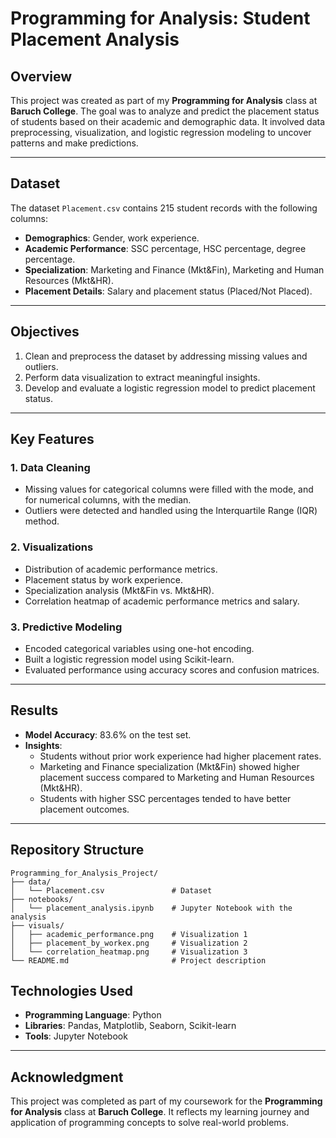 # Programming for Analysis: Student Placement Analysis

## Overview
This project was created as part of my **Programming for Analysis** class at **Baruch College**. The goal was to analyze and predict the placement status of students based on their academic and demographic data. It involved data preprocessing, visualization, and logistic regression modeling to uncover patterns and make predictions.

---

## Dataset
The dataset `Placement.csv` contains 215 student records with the following columns:
- **Demographics**: Gender, work experience.
- **Academic Performance**: SSC percentage, HSC percentage, degree percentage.
- **Specialization**: Marketing and Finance (Mkt&Fin), Marketing and Human Resources (Mkt&HR).
- **Placement Details**: Salary and placement status (Placed/Not Placed).

---

## Objectives
1. Clean and preprocess the dataset by addressing missing values and outliers.
2. Perform data visualization to extract meaningful insights.
3. Develop and evaluate a logistic regression model to predict placement status.

---

## Key Features
### 1. **Data Cleaning**
- Missing values for categorical columns were filled with the mode, and for numerical columns, with the median.
- Outliers were detected and handled using the Interquartile Range (IQR) method.

### 2. **Visualizations**
- Distribution of academic performance metrics.
- Placement status by work experience.
- Specialization analysis (Mkt&Fin vs. Mkt&HR).
- Correlation heatmap of academic performance metrics and salary.

### 3. **Predictive Modeling**
- Encoded categorical variables using one-hot encoding.
- Built a logistic regression model using Scikit-learn.
- Evaluated performance using accuracy scores and confusion matrices.

---

## Results
- **Model Accuracy**: 83.6% on the test set.
- **Insights**:
  - Students without prior work experience had higher placement rates.
  - Marketing and Finance specialization (Mkt&Fin) showed higher placement success compared to Marketing and Human Resources (Mkt&HR).
  - Students with higher SSC percentages tended to have better placement outcomes.

---

## Repository Structure
```
Programming_for_Analysis_Project/
├── data/
│   └── Placement.csv               # Dataset
├── notebooks/
│   └── placement_analysis.ipynb    # Jupyter Notebook with the analysis
├── visuals/
│   ├── academic_performance.png    # Visualization 1
│   ├── placement_by_workex.png     # Visualization 2
│   └── correlation_heatmap.png     # Visualization 3
└── README.md                       # Project description
```

## Technologies Used
- **Programming Language**: Python
- **Libraries**: Pandas, Matplotlib, Seaborn, Scikit-learn
- **Tools**: Jupyter Notebook

---

## Acknowledgment
This project was completed as part of my coursework for the **Programming for Analysis** class at **Baruch College**. It reflects my learning journey and application of programming concepts to solve real-world problems.
